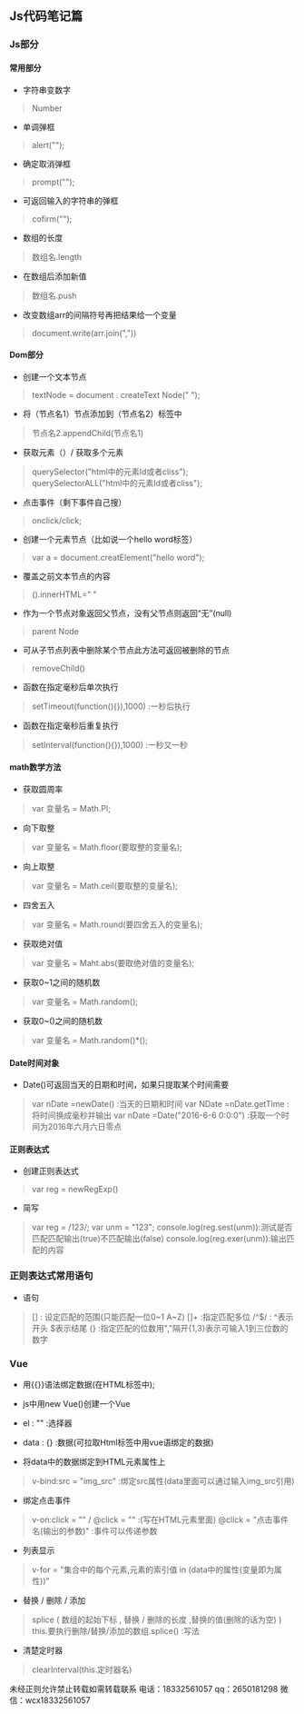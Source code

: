   ## Js代码笔记篇
  ### Js部分
  
   
  #### 常用部分   
  * 字符串变数字  
  > Number  
    
  * 单调弹框
  > alert("");  
    
  * 确定取消弹框  
  > prompt("");
    
  * 可返回输入的字符串的弹框  
  > cofirm("");  
    
  * 数组的长度  
  > 数组名.length  
    
  * 在数组后添加新值  
  > 数组名.push  
    
  * 改变数组arr的间隔符号再把结果给一个变量  
  > document.write(arr.join(","))
    
    
    
    
    
    
  #### Dom部分  
    
  * 创建一个文本节点  
  > textNode = document . createText Node(" ");  
    
  * 将（节点名1）节点添加到（节点名2）标签中  
  > 节点名2.appendChild(节点名1)  
    
  * 获取元素（）/ 获取多个元素  
  > querySelector("html中的元素Id或者cliss");  
  > querySelectorALL("html中的元素Id或者cliss");  
    
  * 点击事件（剩下事件自己搜） 
  > onclick/click;  
     
  * 创建一个元素节点（比如说一个hello word标签）  
  > var a = document.creatElement("hello word");  
    
  * 覆盖之前文本节点的内容  
  > ().innerHTML=" "  
     
  * 作为一个节点对象返回父节点，没有父节点则返回“无”(null)  
  > parent Node  
    
  * 可从子节点列表中删除某个节点此方法可返回被删除的节点  
  > removeChild()  
  
  * 函数在指定毫秒后单次执行
  > setTimeout(function(){}),1000) :一秒后执行
  
  * 函数在指定毫秒后重复执行
  > setInterval(function(){}),1000) :一秒又一秒
  
  
    
  #### math数学方法
  
  * 获取圆周率
  > var 变量名 = Math.PI;
  
  * 向下取整
  > var 变量名 = Math.floor(要取整的变量名);
  
  * 向上取整
  > var 变量名 = Math.ceil(要取整的变量名);
  
  * 四舍五入
  > var 变量名 = Math.round(要四舍五入的变量名);
  
  * 获取绝对值
  > var 变量名 = Maht.abs(要取绝对值的变量名);
  
  * 获取0~1之间的随机数
  > var 变量名 = Math.random();
  
  * 获取0~()之间的随机数
  > var 变量名 = Math.random()*();
  
  #### Date时间对象
  
  * Date()可返回当天的日期和时间，如果只提取某个时间需要
  > var nDate =newDate() :当天的日期和时间
  > var NDate =nDate.getTime :将时间换成毫秒并输出 
  > var nDate =Date("2016-6-6 0:0:0") :获取一个时间为2016年六月六日零点
  
  #### 正则表达式
  
  * 创建正则表达式
  > var reg = newRegExp()
  
  * 简写
  > var reg = /123/;
  > var unm = "123";
  > console.log(reg.sest(unm)):测试是否匹配匹配输出(true)不匹配输出(false)
  > console.log(reg.exer(unm)):输出匹配的内容
  
  ### 正则表达式常用语句
  
  * 语句
  > [] : 设定匹配的范围(只能匹配一位0~1 A~Z)
  > []+ :指定匹配多位
  > /^$/ : ^表示开头 $表示结尾
  > {} :指定匹配的位数用","隔开{1,3}表示可输入1到三位数的数字
  
  ### Vue
  
  * 用{{}}语法绑定数据(在HTML标签中);
    
  * js中用new Vue()创建一个Vue
    
  * el : "" :选择器
    
  * data : {} :数据(可拉取Html标签中用vue语绑定的数据)
    
  * 将data中的数据绑定到HTML元素属性上
  > v-bind:src = "img_src" :绑定src属性(data里面可以通过输入img_src引用)
     
  * 绑定点击事件
  > v-on:click = "" / @click = "" :(写在HTML元素里面)
  > @click = "点击事件名(输出的参数)" :事件可以传递参数
  
  * 列表显示
  > v-for = "集合中的每个元素,元素的索引值 in (data中的属性(变量即为属性))"
    
  * 替换 / 删除 / 添加
  > splice ( 数组的起始下标 , 替换 / 删除的长度 ,替换的值(删除的话为空) )
  > this.要执行删除/替换/添加的数组.splice() :写法

  * 清楚定时器
  > clearInterval(this.定时器名)


  未经正则允许禁止转载如需转载联系
  电话：18332561057
  qq：2650181298
  微信：wcx18332561057